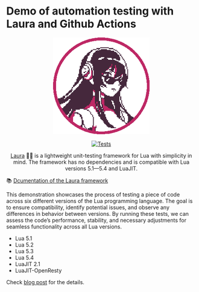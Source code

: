 # Demo of automation testing with Laura and Github Actions

<div align="center">
<a href="https://github.com/dknight/laura"><img src="https://raw.githubusercontent.com/dknight/laura/refs/heads/main/misc/laura-256.png" width="256" height="256" alt="Laura Testing Framework"> </a>
</div>

<p align="center">
<a href="https://github.com/dknight/laura-actions-demo/actions/workflows/tests.yml" title="Tests"><img alt="Tests" src="https://img.shields.io/github/actions/workflow/status/dknight/laura-actions-demo/tests.yml"></a></p>

<p align="center">
<a href="https://github.com/dknight/laura">Laura</a> 👧🏻 is a lightweight unit-testing framework for Lua with simplicity in mind.
The framework has no dependencies and is compatible with Lua versions 5.1&mdash;5.4 and LuaJIT.
</p>

📚 [Dcumentation of the Laura framework](https://www.whoop.ee/post/laura-unit-testing-framework-for-lua.html)


This demonstration showcases the process of testing a piece of code across six
different versions of the Lua programming language. The goal is to ensure
compatibility, identify potential issues, and observe any differences in
behavior between versions. By running these tests, we can assess the code’s
performance, stability, and necessary adjustments for seamless functionality
across all Lua versions.

- Lua 5.1
- Lua 5.2
- Lua 5.3
- Lua 5.4
- LuaJIT 2.1
- LuaJIT-OpenResty

Check [blog post](/post/laura-unit-testing-framework-for-lua.html) for the details.
